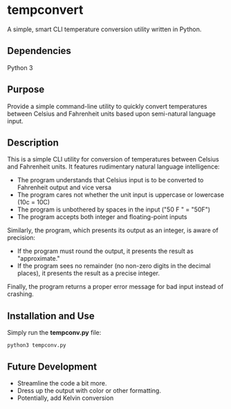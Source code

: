 # tempconvert
A simple, smart CLI temperature conversion utility written in Python. 

## Dependencies
Python 3

## Purpose
Provide a simple command-line utility to quickly convert temperatures between Celsius and Fahrenheit units based upon semi-natural language input.

## Description
This is a simple CLI utility for conversion of temperatures between Celsius and Fahrenheit units. It features rudimentary natural language intelligence:
- The program understands that Celsius input is to be converted to Fahrenheit output and vice versa
- The program cares not whether the unit input is uppercase or lowercase (10c = 10C)
- The program is unbothered by spaces in the input ("50  F " = "50F")
- The program accepts both integer and floating-point inputs

Similarly, the program, which presents its output as an integer, is aware of precision:
- If the program must round the output, it presents the result as "approximate."
- If the program sees no remainder (no non-zero digits in the decimal places), it presents the result as a precise integer.

Finally, the program returns a proper error message for bad input instead of crashing.

## Installation and Use
Simply run the **tempconv.py** file:

`python3 tempconv.py`

## Future Development
- Streamline the code a bit more.
- Dress up the output with color or other formatting.
- Potentially, add Kelvin conversion
